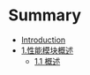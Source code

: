 # Summary

* [Introduction](README.md)
* [1.性能模块概述](chapter1/chapter1md.md)
   * [1.1 概述](chapter1/chapter1_1.md)

